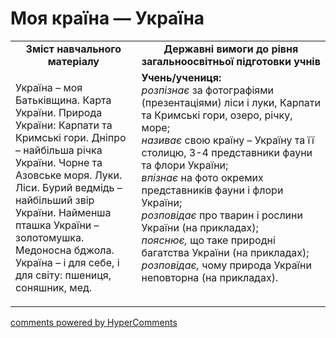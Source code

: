 <div id="hypercomments_widget" class="js-hypercomments-widget invisible"></div>

Моя країна — Україна
=============================================

<table>
  <tr>
    <td width="40%" align="center"><b>Зміст навчального матеріалу<b></td>
    <td width="60%" align="center"><b>Державні вимоги до рівня загальноосвітньої підготовки учнів</b></td>
  </tr>
  <tr>
    <td width="40%" style="vertical-align:top !important;">
      <p>Україна – моя Батьківщина. Карта України. Природа України: Карпати та Кримські гори. Дніпро – найбільша річка України. Чорне та Азовське моря. Луки. Ліси. Бурий ведмідь – найбільший звір України. Найменша пташка України – золотомушка. Медоносна бджола. Україна – і для себе, і для світу: пшениця, соняшник, мед.</p>  
    </td>
    <td width="60%" style="vertical-align:top !important;">
    <b>Учень/учениця:</b><br>
    	<i>розпізнає</i> за фотографіями (презентаціями) ліси і луки, Карпати та Кримські гори, озеро, річку, море;<br>
      <i>називає</i> свою країну – Україну та її столицю, 3-4 представники фауни та флори України;<br>
      <i>впізнає</i> на фото окремих представників фауни і флори України; <br>
      <i>розповідає</i> про тварин і рослини України (на прикладах);<br>
      <i>пояснює,</i> що таке природні багатства України (на прикладах);<br>
      <i>розповідає,</i> чому природа України неповторна (на прикладах).
	</td>
  </tr>
</table>

<div class="js-hypercomments-container">
<a href="http://hypercomments.com" class="hc-link" title="comments widget">comments powered by HyperComments</a>
</div>